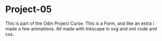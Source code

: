 # Project-05

This is part of the Odín Project Curse.
This is a Form, and like an extra i made a few animations.
All made with Inkscape in svg and xml code and css.
